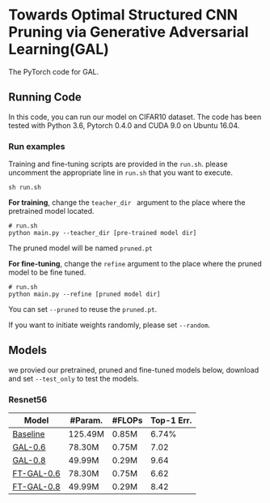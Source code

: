 # Towards Optimal Structured CNN Pruning via Generative Adversarial Learning(GAL)

The PyTorch code for GAL.



## Running Code

In this code, you can run our model on CIFAR10 dataset. The code has been tested with Python 3.6, Pytorch 0.4.0 and CUDA 9.0 on Ubuntu 16.04.



### Run examples

Training and fine-tuning scripts are provided in the `run.sh`. please uncomment the appropriate line in `run.sh` that you want to execute.

```shell
sh run.sh
```



**For training**, change the `teacher_dir ` argument to the place where the pretrained model located. 

```shell
# run.sh
python main.py --teacher_dir [pre-trained model dir]
```

The pruned model will be named `pruned.pt`



**For fine-tuning**, change the `refine` argument to the place where the pruned model to be fine tuned. 

```shell
# run.sh
python main.py --refine [pruned model dir] 
```

You can set `--pruned` to reuse the `pruned.pt`.

If you want to initiate weights randomly, please set  `--random`.



## Models

we provied our pretrained, pruned and fine-tuned models below, download and set `--test_only` to test the models.

### Resnet56

| Model                                                        | #Param. | #FLOPs | Top-1 Err. |
| ------------------------------------------------------------ | ------- | ------ | ---------- |
| [Baseline](https://drive.google.com/open?id=1XHNxyFklGjvzNpTjzlkjpKc61-LLjt5T) | 125.49M | 0.85M  | 6.74%      |
| [GAL-0.6](https://drive.google.com/open?id=1Fq4miBYqCLUNCoxJp9VoWaBAbR1rxVMm) | 78.30M  | 0.75M  | 7.02       |
| [GAL-0.8](https://drive.google.com/open?id=1gQ5vt5KoEPFLF-u2lGcT2bk4PoLcbx_8) | 49.99M  | 0.29M  | 9.64       |
| [FT-GAL-0.6](https://drive.google.com/open?id=1fhYezcYTCbRhN8e3r_0wY_6CZOud736R) | 78.30M  | 0.75M  | 6.62       |
| [FT-GAL-0.8](https://drive.google.com/open?id=1-1-9z6zAfMogAx4HjQ0Gxt67Z9RpkQA4) | 49.99M  | 0.29M  | 8.42       |




